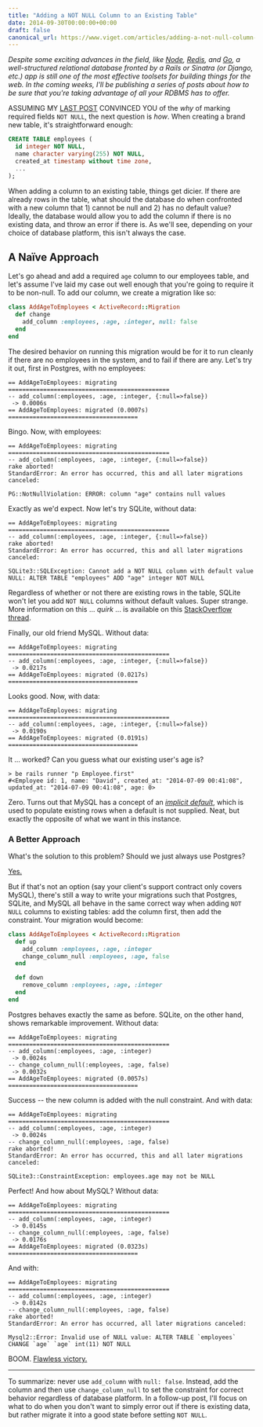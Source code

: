 ```yaml
---
title: "Adding a NOT NULL Column to an Existing Table"
date: 2014-09-30T00:00:00+00:00
draft: false
canonical_url: https://www.viget.com/articles/adding-a-not-null-column-to-an-existing-table/
---
```


*Despite some exciting advances in the field, like
[Node](http://nodejs.org/), [Redis](http://redis.io/), and
[Go](https://golang.org/), a well-structured relational database fronted
by a Rails or Sinatra (or Django, etc.) app is still one of the most
effective toolsets for building things for the web. In the coming weeks,
I'll be publishing a series of posts about how to be sure that you're
taking advantage of all your RDBMS has to offer.*

ASSUMING MY [LAST
POST](/elsewhere/required-fields-should-be-marked-not-null)
CONVINCED YOU of the *why* of marking required fields `NOT NULL`, the
next question is *how*. When creating a brand new table, it's
straightforward enough:

```sql
CREATE TABLE employees (
  id integer NOT NULL,
  name character varying(255) NOT NULL,
  created_at timestamp without time zone,
  ...
);
```

When adding a column to an existing table, things get dicier. If there
are already rows in the table, what should the database do when
confronted with a new column that 1) cannot be null and 2) has no
default value? Ideally, the database would allow you to add the column
if there is no existing data, and throw an error if there is. As we'll
see, depending on your choice of database platform, this isn't always
the case.

## A Naïve Approach

Let's go ahead and add a required `age` column to our employees table,
and let's assume I've laid my case out well enough that you're going to
require it to be non-null. To add our column, we create a migration like
so:

```ruby
class AddAgeToEmployees < ActiveRecord::Migration
  def change
    add_column :employees, :age, :integer, null: false
  end
end
```

The desired behavior on running this migration would be for it to run
cleanly if there are no employees in the system, and to fail if there
are any. Let's try it out, first in Postgres, with no employees:

```
== AddAgeToEmployees: migrating ==============================================
-- add_column(:employees, :age, :integer, {:null=>false})
 -> 0.0006s
== AddAgeToEmployees: migrated (0.0007s) =====================================
```

Bingo. Now, with employees:

```
== AddAgeToEmployees: migrating ==============================================
-- add_column(:employees, :age, :integer, {:null=>false})
rake aborted!
StandardError: An error has occurred, this and all later migrations canceled:

PG::NotNullViolation: ERROR: column "age" contains null values
```

Exactly as we'd expect. Now let's try SQLite, without data:

```
== AddAgeToEmployees: migrating ==============================================
-- add_column(:employees, :age, :integer, {:null=>false})
rake aborted!
StandardError: An error has occurred, this and all later migrations canceled:

SQLite3::SQLException: Cannot add a NOT NULL column with default value NULL: ALTER TABLE "employees" ADD "age" integer NOT NULL
```

Regardless of whether or not there are existing rows in the table,
SQLite won't let you add `NOT NULL` columns without default values.
Super strange. More information on this ... *quirk* ... is available on
this [StackOverflow
thread](http://stackoverflow.com/questions/3170634/how-to-solve-cannot-add-a-not-null-column-with-default-value-null-in-sqlite3).

Finally, our old friend MySQL. Without data:

```
== AddAgeToEmployees: migrating ==============================================
-- add_column(:employees, :age, :integer, {:null=>false})
 -> 0.0217s
== AddAgeToEmployees: migrated (0.0217s) =====================================
```

Looks good. Now, with data:

```
== AddAgeToEmployees: migrating ==============================================
-- add_column(:employees, :age, :integer, {:null=>false})
 -> 0.0190s
== AddAgeToEmployees: migrated (0.0191s) =====================================
```

It ... worked? Can you guess what our existing user's age is?

```
> be rails runner "p Employee.first"
#<Employee id: 1, name: "David", created_at: "2014-07-09 00:41:08", updated_at: "2014-07-09 00:41:08", age: 0>
```

Zero. Turns out that MySQL has a concept of an [*implicit
default*](http://stackoverflow.com/questions/22868345/mysql-add-a-not-null-column/22868473#22868473),
which is used to populate existing rows when a default is not supplied.
Neat, but exactly the opposite of what we want in this instance.

### A Better Approach

What's the solution to this problem? Should we just always use Postgres?

[Yes.](https://www.youtube.com/watch?v=bXpsFGflT7U)

But if that's not an option (say your client's support contract only
covers MySQL), there's still a way to write your migrations such that
Postgres, SQLite, and MySQL all behave in the same correct way when
adding `NOT NULL` columns to existing tables: add the column first, then
add the constraint. Your migration would become:

```ruby
class AddAgeToEmployees < ActiveRecord::Migration
  def up
    add_column :employees, :age, :integer
    change_column_null :employees, :age, false
  end

  def down
    remove_column :employees, :age, :integer
  end
end
```

Postgres behaves exactly the same as before. SQLite, on the other hand,
shows remarkable improvement. Without data:

```
== AddAgeToEmployees: migrating ==============================================
-- add_column(:employees, :age, :integer)
 -> 0.0024s
-- change_column_null(:employees, :age, false)
 -> 0.0032s
== AddAgeToEmployees: migrated (0.0057s) =====================================
```

Success -- the new column is added with the null constraint. And with
data:

```
== AddAgeToEmployees: migrating ==============================================
-- add_column(:employees, :age, :integer)
 -> 0.0024s
-- change_column_null(:employees, :age, false)
rake aborted!
StandardError: An error has occurred, this and all later migrations canceled:

SQLite3::ConstraintException: employees.age may not be NULL
```

Perfect! And how about MySQL? Without data:

```
== AddAgeToEmployees: migrating ==============================================
-- add_column(:employees, :age, :integer)
 -> 0.0145s
-- change_column_null(:employees, :age, false)
 -> 0.0176s
== AddAgeToEmployees: migrated (0.0323s) =====================================
```

And with:

```
== AddAgeToEmployees: migrating ==============================================
-- add_column(:employees, :age, :integer)
 -> 0.0142s
-- change_column_null(:employees, :age, false)
rake aborted!
StandardError: An error has occurred, all later migrations canceled:

Mysql2::Error: Invalid use of NULL value: ALTER TABLE `employees` CHANGE `age` `age` int(11) NOT NULL
```

BOOM. [Flawless victory.](https://www.youtube.com/watch?v=kXuCvIbY1v4)

***

To summarize: never use `add_column` with `null: false`. Instead, add
the column and then use `change_column_null` to set the constraint for
correct behavior regardless of database platform. In a follow-up post,
I'll focus on what to do when you don't want to simply error out if
there is existing data, but rather migrate it into a good state before
setting `NOT NULL`.
